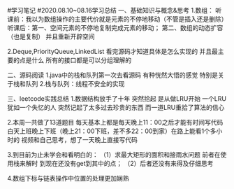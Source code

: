 #学习笔记
#2020.08.10~08.16学习总结
一、基础知识与概念&思考
1.数组：
听课前：我以为数组操作的主要代价就是元素的不停地移动（不管是插入还是删除）
听课后：第一、空间元素的不停地复制完成元素的移动； 第二、数组的动态扩容（也是复制） 并且重新开辟空间


2.Deque,PriorityQueue,LinkedList
看完源码才知道具体是怎么实现的 并且最主要的点是什么 所有的接口都是可以分组理解的


二、源码阅读
1.java中的栈和队列第一次去看源码 有种恍然大悟的感觉 特别是关于栈和队列
2.栈与队列：线程不安全的实现 

三、leetcode实践总结
1.数据结构放手了十年 突然拾起 是从做LRU开始 一个LRU犹如一个失忆的人 突然记起了太多过去珍贵的东西
而一道LRU重拾了算法的信心

2.本周一共做了13道题目
每天基本上都是每天晚上11：00之后才能有时间写代码  白天上班晚上下班（晚上21：00下班，差不多22：00到家）在路上能看1个多小时的
视频和自己思考，想了一天晚上直接写代码

3.到目前为止未学会和看明白的：
（1）求最大矩形的面积和接雨水问题 前者在使用栈来解时 到现在还没有get到其中的点；
（2）后者还没有来得及仔细思考

4.数组下标与链表操作中位置的处理更加娴熟


